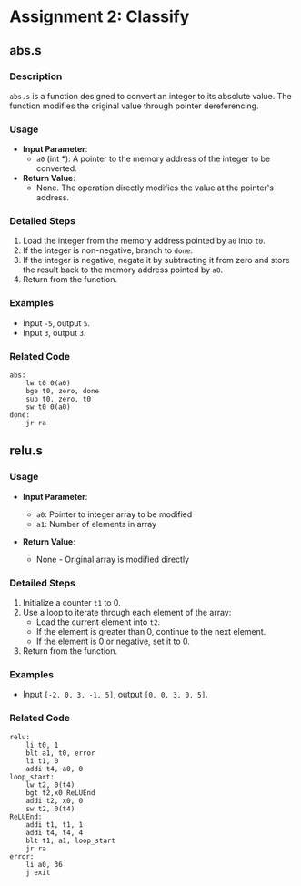 # Assignment 2: Classify

## abs.s

### Description

`abs.s` is a function designed to convert an integer to its absolute value. The function modifies the original value through pointer dereferencing.

### Usage

- **Input Parameter**:
  - `a0` (int *): A pointer to the memory address of the integer to be converted.
- **Return Value**:
  - None. The operation directly modifies the value at the pointer's address.

### Detailed Steps

1. Load the integer from the memory address pointed by `a0` into `t0`.
2. If the integer is non-negative, branch to `done`.
3. If the integer is negative, negate it by subtracting it from zero and store the result back to the memory address pointed by `a0`.
4. Return from the function.

### Examples

- Input `-5`, output `5`.
- Input `3`, output `3`.

### Related Code

```assembly
abs:
    lw t0 0(a0)
    bge t0, zero, done
    sub t0, zero, t0
    sw t0 0(a0)
done:
    jr ra
```

## relu.s

### Usage

- **Input Parameter**:
  - `a0`: Pointer to integer array to be modified
  - `a1`: Number of elements in array

- **Return Value**:
  - None - Original array is modified directly

### Detailed Steps

1. Initialize a counter `t1` to 0.
2. Use a loop to iterate through each element of the array:
   - Load the current element into `t2`.
   - If the element is greater than 0, continue to the next element.
   - If the element is 0 or negative, set it to 0.
3. Return from the function.

### Examples

- Input `[-2, 0, 3, -1, 5]`, output `[0, 0, 3, 0, 5]`.

### Related Code

```assembly
relu:
    li t0, 1
    blt a1, t0, error
    li t1, 0
    addi t4, a0, 0
loop_start:
    lw t2, 0(t4)
    bgt t2,x0 ReLUEnd
    addi t2, x0, 0
    sw t2, 0(t4)
ReLUEnd:
    addi t1, t1, 1
    addi t4, t4, 4
    blt t1, a1, loop_start
    jr ra
error:
    li a0, 36
    j exit
```
